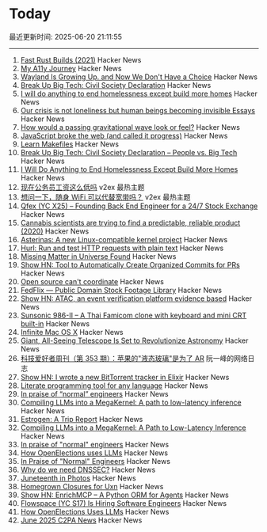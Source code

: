 # Today

最近更新时间: 2025-06-20 21:11:55

--- 
1. [Fast Rust Builds (2021)](https://matklad.github.io/2021/09/04/fast-rust-builds.html) Hacker News
2. [My A11y Journey](https://mjg59.dreamwidth.org/72379.html) Hacker News
3. [Wayland Is Growing Up. and Now We Don't Have a Choice](https://fireborn.mataroa.blog/blog/i-want-to-love-linux-it-doesnt-love-me-back-post-4-wayland-is-growing-up-and-now-we-dont-have-a-choice/) Hacker News
4. [Break Up Big Tech: Civil Society Declaration](https://peoplevsbig.tech/break-up-big-tech-civil-society-declaration/) Hacker News
5. [I will do anything to end homelessness except build more homes](https://www.mcsweeneys.net/articles/i-will-do-anything-to-end-homelessness-except-build-more-homes) Hacker News
6. [Our crisis is not loneliness but human beings becoming invisible Essays](https://aeon.co/essays/our-crisis-is-not-loneliness-but-human-beings-becoming-invisible) Hacker News
7. [How would a passing gravitational wave look or feel?](https://physics.stackexchange.com/questions/338912/how-would-a-passing-gravitational-wave-look-or-feel) Hacker News
8. [JavaScript broke the web (and called it progress)](https://www.jonoalderson.com/conjecture/javascript-broke-the-web-and-called-it-progress/) Hacker News
9. [Learn Makefiles](https://makefiletutorial.com/) Hacker News
10. [Break Up Big Tech: Civil Society Declaration – People vs. Big Tech](https://peoplevsbig.tech/break-up-big-tech-civil-society-declaration/) Hacker News
11. [I Will Do Anything to End Homelessness Except Build More Homes](https://www.mcsweeneys.net/articles/i-will-do-anything-to-end-homelessness-except-build-more-homes) Hacker News
12. [现在公务员工资这么低吗](https://www.v2ex.com/t/1139847) v2ex 最热主题
13. [想问一下，随身 WiFi 可以代替宽带吗？](https://www.v2ex.com/t/1139801) v2ex 最热主题
14. [Qfex (YC X25) – Founding Back End Engineer for a 24/7 Stock Exchange](https://www.ycombinator.com/companies/qfex/jobs/S7XSybx-founding-backend-engineer) Hacker News
15. [Cannabis scientists are trying to find a predictable, reliable product (2020)](https://www.nytimes.com/2020/04/01/magazine/cannabis-science.html) Hacker News
16. [Asterinas: A new Linux-compatible kernel project](https://lwn.net/SubscriberLink/1022920/ad60263cd13c8a13/) Hacker News
17. [Hurl: Run and test HTTP requests with plain text](https://github.com/Orange-OpenSource/hurl) Hacker News
18. [Missing Matter in Universe Found](https://www.caltech.edu/about/news/missing-matter-in-universe-found) Hacker News
19. [Show HN: Tool to Automatically Create Organized Commits for PRs](https://github.com/edverma/git-smart-squash) Hacker News
20. [Open source can't coordinate](https://matklad.github.io/2025/05/20/open-source-cant-coordinate.html) Hacker News
21. [FedFlix — Public Domain Stock Footage Library](https://public.resource.org/ntis.gov/index.html) Hacker News
22. [Show HN: ATAC, an event verification platform evidence based](https://atac.seraum.com) Hacker News
23. [Sunsonic 986-II – A Thai Famicom clone with keyboard and mini CRT built-in](https://mastodon.gamedev.place/@pikuma/114711138512697712) Hacker News
24. [Infinite Mac OS X](https://blog.persistent.info/2025/03/infinite-mac-os-x.html) Hacker News
25. [Giant, All-Seeing Telescope Is Set to Revolutionize Astronomy](https://www.science.org/content/article/giant-all-seeing-telescope-set-revolutionize-astronomy) Hacker News
26. [科技爱好者周刊（第 353 期）：苹果的"液态玻璃"是为了 AR](http://www.ruanyifeng.com/blog/2025/06/weekly-issue-353.html) 阮一峰的网络日志
27. [Show HN: I wrote a new BitTorrent tracker in Elixir](https://github.com/Dahrkael/ExTracker) Hacker News
28. [Literate programming tool for any language](https://github.com/zyedidia/Literate) Hacker News
29. [In praise of “normal” engineers](https://charity.wtf/2025/06/19/in-praise-of-normal-engineers/) Hacker News
30. [Compiling LLMs into a MegaKernel: A path to low-latency inference](https://zhihaojia.medium.com/compiling-llms-into-a-megakernel-a-path-to-low-latency-inference-cf7840913c17) Hacker News
31. [Estrogen: A Trip Report](https://smoothbrains.net/posts/2025-06-15-estrogen.html) Hacker News
32. [Compiling LLMs into a MegaKernel: A Path to Low-Latency Inference](https://zhihaojia.medium.com/compiling-llms-into-a-megakernel-a-path-to-low-latency-inference-cf7840913c17) Hacker News
33. [In praise of "normal" engineers](https://charity.wtf/2025/06/19/in-praise-of-normal-engineers/) Hacker News
34. [How OpenElections uses LLMs](https://thescoop.org/archives/2025/06/09/how-openelections-uses-llms/index.html) Hacker News
35. [In Praise of "Normal" Engineers](https://charity.wtf/2025/06/19/in-praise-of-normal-engineers/) Hacker News
36. [Why do we need DNSSEC?](https://howdnssec.works/why-do-we-need-dnssec/) Hacker News
37. [Juneteenth in Photos](https://texashighways.com/travel-news/the-history-of-juneteenth-in-photos/) Hacker News
38. [Homegrown Closures for Uxn](https://krzysckh.org/b/Homegrown-closures-for-uxn.html) Hacker News
39. [Show HN: EnrichMCP – A Python ORM for Agents](https://github.com/featureform/enrichmcp) Hacker News
40. [Flowspace (YC S17) Is Hiring Software Engineers](https://flowspace.applytojob.com/apply/6oDtY2q6E9/Software-Engineer-II) Hacker News
41. [How OpenElections Uses LLMs](https://thescoop.org/archives/2025/06/09/how-openelections-uses-llms/index.html) Hacker News
42. [June 2025 C2PA News](https://www.tbray.org/ongoing/When/202x/2025/06/17/More-C2PA) Hacker News
